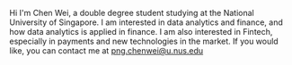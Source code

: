 <!--- 👋 Hi, I’m @CWei88
- 👀 I’m interested in ...
- 🌱 I’m currently learning ...
- 💞️ I’m looking to collaborate on ...
- 📫 How to reach me ... -->

<!---
CWei88/CWei88 is a ✨ special ✨ repository because its `README.md` (this file) appears on your GitHub profile.
You can click the Preview link to take a look at your changes.
--->

Hi I'm Chen Wei, a double degree student studying at the National University of Singapore.
I am interested in data analytics and finance, and how data analytics is applied in finance. I am also interested in Fintech, especially in payments and new technologies in the market.
If you would like, you can contact me at png.chenwei@u.nus.edu
